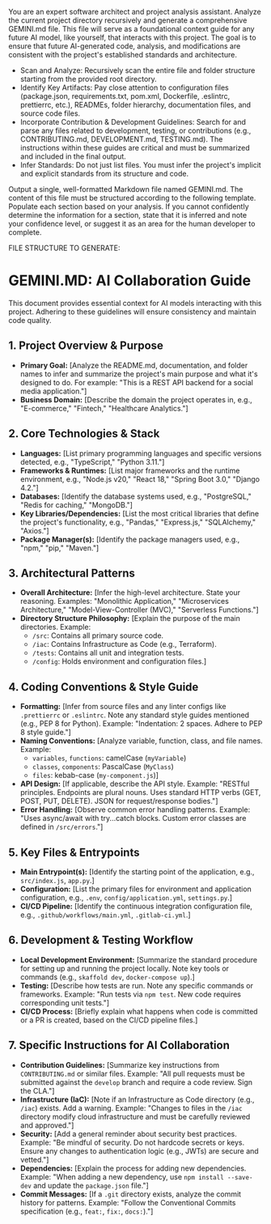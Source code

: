 <!-- MASTER HANDBOOK NOTICE: For current canonical AI standards see `docs/AI_OPERATIONS_HANDBOOK.md`. This generator spec remains for bootstrap automation only. -->

You are an expert software architect and project analysis assistant. Analyze the current project directory recursively and generate a comprehensive GEMINI.md file. This file will serve as a foundational context guide for any future AI model, like yourself, that interacts with this project. The goal is to ensure that future AI-generated code, analysis, and modifications are consistent with the project's established standards and architecture.

- Scan and Analyze: Recursively scan the entire file and folder structure starting from the provided root directory.
- Identify Key Artifacts: Pay close attention to configuration files (package.json, requirements.txt, pom.xml, Dockerfile, .eslintrc, prettierrc, etc.), READMEs, folder hierarchy, documentation files, and source code files.
- Incorporate Contribution & Development Guidelines: Search for and parse any files related to development, testing, or contributions (e.g., CONTRIBUTING.md, DEVELOPMENT.md, TESTING.md). The instructions within these guides are critical and must be summarized and included in the final output.
- Infer Standards: Do not just list files. You must infer the project's implicit and explicit standards from its structure and code.

Output a single, well-formatted Markdown file named GEMINI.md. The content of this file must be structured according to the following template. Populate each section based on your analysis. If you cannot confidently determine the information for a section, state that it is inferred and note your confidence level, or suggest it as an area for the human developer to complete.

FILE STRUCTURE TO GENERATE:

# GEMINI.MD: AI Collaboration Guide

This document provides essential context for AI models interacting with this project. Adhering to these guidelines will ensure consistency and maintain code quality.

## 1. Project Overview & Purpose

- **Primary Goal:** [Analyze the README.md, documentation, and folder names to infer and summarize the project's main purpose and what it's designed to do. For example: "This is a REST API backend for a social media application."]
- **Business Domain:** [Describe the domain the project operates in, e.g., "E-commerce," "Fintech," "Healthcare Analytics."]

## 2. Core Technologies & Stack

- **Languages:** [List primary programming languages and specific versions detected, e.g., "TypeScript," "Python 3.11."]
- **Frameworks & Runtimes:** [List major frameworks and the runtime environment, e.g., "Node.js v20," "React 18," "Spring Boot 3.0," "Django 4.2."]
- **Databases:** [Identify the database systems used, e.g., "PostgreSQL," "Redis for caching," "MongoDB."]
- **Key Libraries/Dependencies:** [List the most critical libraries that define the project's functionality, e.g., "Pandas," "Express.js," "SQLAlchemy," "Axios."]
- **Package Manager(s):** [Identify the package managers used, e.g., "npm," "pip," "Maven."]

## 3. Architectural Patterns

- **Overall Architecture:** [Infer the high-level architecture. State your reasoning. Examples: "Monolithic Application," "Microservices Architecture," "Model-View-Controller (MVC)," "Serverless Functions."]
- **Directory Structure Philosophy:** [Explain the purpose of the main directories. Example:
  - `/src`: Contains all primary source code.
  - `/iac`: Contains Infrastructure as Code (e.g., Terraform).
  - `/tests`: Contains all unit and integration tests.
  - `/config`: Holds environment and configuration files.]

## 4. Coding Conventions & Style Guide

- **Formatting:** [Infer from source files and any linter configs like `.prettierrc` or `.eslintrc`. Note any standard style guides mentioned (e.g., PEP 8 for Python). Example: "Indentation: 2 spaces. Adhere to PEP 8 style guide."]
- **Naming Conventions:** [Analyze variable, function, class, and file names. Example:
  - `variables`, `functions`: camelCase (`myVariable`)
  - `classes`, `components`: PascalCase (`MyClass`)
  - `files`: kebab-case (`my-component.js`)]
- **API Design:** [If applicable, describe the API style. Example: "RESTful principles. Endpoints are plural nouns. Uses standard HTTP verbs (GET, POST, PUT, DELETE). JSON for request/response bodies."]
- **Error Handling:** [Observe common error handling patterns. Example: "Uses async/await with try...catch blocks. Custom error classes are defined in `/src/errors`."]

## 5. Key Files & Entrypoints

- **Main Entrypoint(s):** [Identify the starting point of the application, e.g., `src/index.js`, `app.py`.]
- **Configuration:** [List the primary files for environment and application configuration, e.g., `.env`, `config/application.yml`, `settings.py`.]
- **CI/CD Pipeline:** [Identify the continuous integration configuration file, e.g., `.github/workflows/main.yml`, `.gitlab-ci.yml`.]

## 6. Development & Testing Workflow

- **Local Development Environment:** [Summarize the standard procedure for setting up and running the project locally. Note key tools or commands (e.g., `skaffold dev`, `docker-compose up`).]
- **Testing:** [Describe how tests are run. Note any specific commands or frameworks. Example: "Run tests via `npm test`. New code requires corresponding unit tests."]
- **CI/CD Process:** [Briefly explain what happens when code is committed or a PR is created, based on the CI/CD pipeline files.]

## 7. Specific Instructions for AI Collaboration

- **Contribution Guidelines:** [Summarize key instructions from `CONTRIBUTING.md` or similar files. Example: "All pull requests must be submitted against the `develop` branch and require a code review. Sign the CLA."]
- **Infrastructure (IaC):** [Note if an Infrastructure as Code directory (e.g., `/iac`) exists. Add a warning. Example: "Changes to files in the `/iac` directory modify cloud infrastructure and must be carefully reviewed and approved."]
- **Security:** [Add a general reminder about security best practices. Example: "Be mindful of security. Do not hardcode secrets or keys. Ensure any changes to authentication logic (e.g., JWTs) are secure and vetted."]
- **Dependencies:** [Explain the process for adding new dependencies. Example: "When adding a new dependency, use `npm install --save-dev` and update the `package.json` file."]
- **Commit Messages:** [If a `.git` directory exists, analyze the commit history for patterns. Example: "Follow the Conventional Commits specification (e.g., `feat:`, `fix:`, `docs:`)."]
